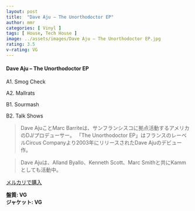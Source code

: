 ```yaml
---
layout: post
title:  "Dave Aju – The Unorthodoctor EP"
author: mmr
categories: [ Vinyl ]
tags: [ House, Tech House ]
image: ../assets/images/Dave Aju – The Unorthodoctor EP.jpg
rating: 3.5
v-rating: VG
---
```


#### Dave Aju – The Unorthodoctor EP

A1. Smog Check

A2. Mallrats

B1. Sourmash

B2. Talk Shows

> Dave AjuことMarc Barriteは、サンフランシスコに拠点活動するアメリカのDJ/プロデューサー。
「The Unorthodoctor EP」はフランスのレーベルCircus Companyより2003年にリリースされたDave Ajuのデビュー作。

> Dave Ajuは、Alland Byallo、Kenneth Scott、Marc Smithと共にKammとしても活動中。



[メルカリで購入](https://jp.mercari.com/item/m44121616957)

<div class="mt-4 mb-4 d-flex align-items-center">
<strong class="mr-1">盤質: VG</strong>
</div>
<div class="mt-4 mb-4 d-flex align-items-center">
<strong class="mr-1">ジャケット: VG</strong>
</div>
